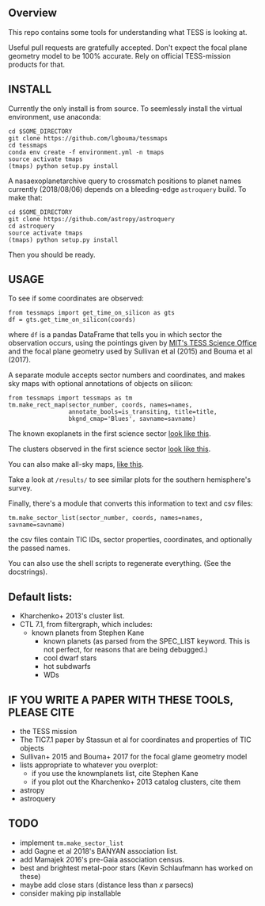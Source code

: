 Overview
----------

This repo contains some tools for understanding what TESS is looking at.

Useful pull requests are gratefully accepted. Don't expect the focal plane
geometry model to be 100% accurate. Rely on official TESS-mission products for
that.

INSTALL
----------
Currently the only install is from source. To seemlessly install the virtual
environment, use anaconda:

```
cd $SOME_DIRECTORY
git clone https://github.com/lgbouma/tessmaps
cd tessmaps
conda env create -f environment.yml -n tmaps
source activate tmaps
(tmaps) python setup.py install
```

A nasaexoplanetarchive query to crossmatch positions to planet names currently
(2018/08/06) depends on a bleeding-edge `astroquery` build. To make that:
```
cd $SOME_DIRECTORY
git clone https://github.com/astropy/astroquery
cd astroquery
source activate tmaps
(tmaps) python setup.py install
```
Then you should be ready.


USAGE
----------
To see if some coordinates are observed:
```
from tessmaps import get_time_on_silicon as gts
df = gts.get_time_on_silicon(coords)
```
where `df` is a pandas DataFrame that tells you in which sector the observation
occurs, using the pointings given by
[MIT's TESS Science Office](https://tess.mit.edu/tess-pointing) and the focal
plane geometry used by Sullivan et al (2015) and Bouma et al (2017).

A separate module accepts sector numbers and coordinates, and makes sky maps
with optional annotations of objects on silicon:
```
from tessmaps import tessmaps as tm
tm.make_rect_map(sector_number, coords, names=names,
                 annotate_bools=is_transiting, title=title,
                 bkgnd_cmap='Blues', savname=savname)

```
The known exoplanets in the first science sector
[look like this](https://github.com/lgbouma/tessmaps/blob/master/results/tess_rectmap_knownplanets_sector0.png).

The clusters observed in the first science sector
[look like this](https://github.com/lgbouma/tessmaps/blob/master/results/tess_rectmap_kharchenko13_sector0.png).

You can also make all-sky maps,
[like this](https://github.com/lgbouma/tessmaps/blob/master/results/tess_pointings_radec_south_top250k.png).

Take a look at `/results/` to see similar plots for the southern hemisphere's
survey.

Finally, there's a module that converts this information to text and csv files:
```
tm.make_sector_list(sector_number, coords, names=names, savname=savname)
```
the csv files contain TIC IDs, sector properties, coordinates, and optionally
the passed names.

You can also use the shell scripts to regenerate everything. (See the docstrings).


Default lists:
----------
* Kharchenko+ 2013's cluster list.
* CTL 7.1, from filtergraph, which includes:
  * known planets from Stephen Kane
	* known planets (as parsed from the SPEC\_LIST keyword. This is not perfect,
      for reasons that are being debugged.)
	* cool dwarf stars
	* hot subdwarfs
	* WDs


IF YOU WRITE A PAPER WITH THESE TOOLS, PLEASE CITE
----------
* the TESS mission
* The TIC7.1 paper by Stassun et al for coordinates and properties of TIC objects
* Sullivan+ 2015 and Bouma+ 2017 for the focal glame geometry model
* lists appropriate to whatever you overplot:
  * if you use the knownplanets list, cite Stephen Kane
  * if you plot out the Kharchenko+ 2013 catalog clusters, cite them
* astropy
* astroquery


TODO
----------
* implement `tm.make_sector_list`
* add Gagne et al 2018's BANYAN association list.
* add Mamajek 2016's pre-Gaia association census.
* best and brightest metal-poor stars (Kevin Schlaufmann has worked on these)
* maybe add close stars (distance less than _x_ parsecs)
* consider making pip installable
